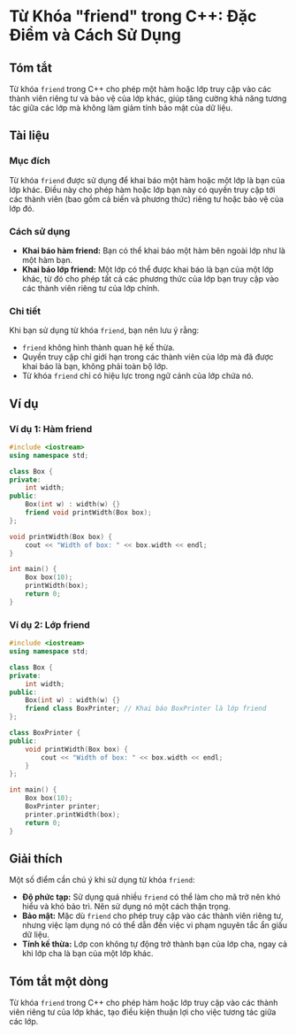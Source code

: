 <!--
Meta Description: # Từ Khóa "friend" trong C++: Đặc Điểm và Cách Sử Dụng ## Tóm tắt Từ khóa `friend` trong C++ cho phép một hàm hoặc lớp truy cập vào các thành viên riê...
Meta Keywords: lớp, box, friend, của, một
-->

# Từ Khóa "friend" trong C++: Đặc Điểm và Cách Sử Dụng

## Tóm tắt
Từ khóa `friend` trong C++ cho phép một hàm hoặc lớp truy cập vào các thành viên riêng tư và bảo vệ của lớp khác, giúp tăng cường khả năng tương tác giữa các lớp mà không làm giảm tính bảo mật của dữ liệu.

## Tài liệu

### Mục đích
Từ khóa `friend` được sử dụng để khai báo một hàm hoặc một lớp là bạn của lớp khác. Điều này cho phép hàm hoặc lớp bạn này có quyền truy cập tới các thành viên (bao gồm cả biến và phương thức) riêng tư hoặc bảo vệ của lớp đó.

### Cách sử dụng
- **Khai báo hàm friend:** Bạn có thể khai báo một hàm bên ngoài lớp như là một hàm bạn.
- **Khai báo lớp friend:** Một lớp có thể được khai báo là bạn của một lớp khác, từ đó cho phép tất cả các phương thức của lớp bạn truy cập vào các thành viên riêng tư của lớp chính.

### Chi tiết
Khi bạn sử dụng từ khóa `friend`, bạn nên lưu ý rằng:
- `friend` không hình thành quan hệ kế thừa.
- Quyền truy cập chỉ giới hạn trong các thành viên của lớp mà đã được khai báo là bạn, không phải toàn bộ lớp.
- Từ khóa `friend` chỉ có hiệu lực trong ngữ cảnh của lớp chứa nó.

## Ví dụ

### Ví dụ 1: Hàm friend
```cpp
#include <iostream>
using namespace std;

class Box {
private:
    int width;
public:
    Box(int w) : width(w) {}
    friend void printWidth(Box box);
};

void printWidth(Box box) {
    cout << "Width of box: " << box.width << endl;
}

int main() {
    Box box(10);
    printWidth(box);
    return 0;
}
```

### Ví dụ 2: Lớp friend
```cpp
#include <iostream>
using namespace std;

class Box {
private:
    int width;
public:
    Box(int w) : width(w) {}
    friend class BoxPrinter; // Khai báo BoxPrinter là lớp friend
};

class BoxPrinter {
public:
    void printWidth(Box box) {
        cout << "Width of box: " << box.width << endl;
    }
};

int main() {
    Box box(10);
    BoxPrinter printer;
    printer.printWidth(box);
    return 0;
}
```

## Giải thích
Một số điểm cần chú ý khi sử dụng từ khóa `friend`:
- **Độ phức tạp:** Sử dụng quá nhiều `friend` có thể làm cho mã trở nên khó hiểu và khó bảo trì. Nên sử dụng nó một cách thận trọng.
- **Bảo mật:** Mặc dù `friend` cho phép truy cập vào các thành viên riêng tư, nhưng việc lạm dụng nó có thể dẫn đến việc vi phạm nguyên tắc ẩn giấu dữ liệu.
- **Tính kế thừa:** Lớp con không tự động trở thành bạn của lớp cha, ngay cả khi lớp cha là bạn của một lớp khác.

## Tóm tắt một dòng
Từ khóa `friend` trong C++ cho phép hàm hoặc lớp truy cập vào các thành viên riêng tư của lớp khác, tạo điều kiện thuận lợi cho việc tương tác giữa các lớp.